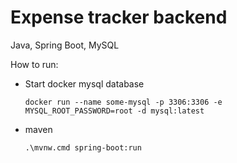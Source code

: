 # Expense tracker backend

Java, Spring Boot, MySQL

How to run:

- Start docker mysql database

  `docker run --name some-mysql -p 3306:3306 -e MYSQL_ROOT_PASSWORD=root -d mysql:latest`

- maven

  `.\mvnw.cmd spring-boot:run`
